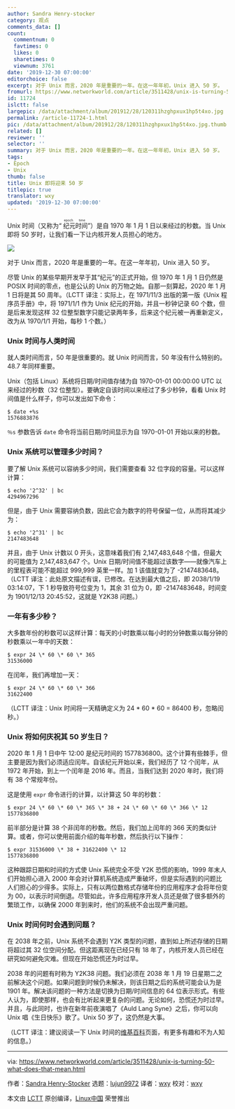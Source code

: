 ```yaml
---
author: Sandra Henry-stocker
category: 观点
comments_data: []
count:
  commentnum: 0
  favtimes: 0
  likes: 0
  sharetimes: 0
  viewnum: 3761
date: '2019-12-30 07:00:00'
editorchoice: false
excerpt: 对于 Unix 而言，2020 年是重要的一年。在这一年年初，Unix 进入 50 岁。
fromurl: https://www.networkworld.com/article/3511428/unix-is-turning-50-what-does-that-mean.html
id: 11724
islctt: false
largepic: /data/attachment/album/201912/28/120311hzghpxux1hp5t4xo.jpg
permalink: /article-11724-1.html
pic: /data/attachment/album/201912/28/120311hzghpxux1hp5t4xo.jpg.thumb.jpg
related: []
reviewer: ''
selector: ''
summary: 对于 Unix 而言，2020 年是重要的一年。在这一年年初，Unix 进入 50 岁。
tags:
- Epoch
- Unix
thumb: false
title: Unix 即将迎来 50 岁
titlepic: true
translator: wxy
updated: '2019-12-30 07:00:00'
---
```


Unix 时间（又称为“<ruby> 纪元时间 <rt>  epoch time </rt></ruby>”）是自 1970 年 1 月 1 日以来经过的秒数。当 Unix 即将 50 岁时，让我们看一下让内核开发人员担心的地方。


![](/data/attachment/album/201912/28/120311hzghpxux1hp5t4xo.jpg)


对于 Unix 而言，2020 年是重要的一年。在这一年年初，Unix 进入 50 岁。


尽管 Unix 的某些早期开发早于其“纪元”的正式开始，但 1970 年 1 月 1 日仍然是 POSIX 时间的零点，也是公认的 Unix 的万物之始。自那一刻算起，2020 年 1 月 1 日将是其 50 周年。（LCTT 译注：实际上，在 1971/11/3 出版的第一版《Unix 程序员手册》中，将 1971/1/1 作为 Unix 纪元的开始，并且一秒钟记录 60 个数，但是后来发现这样 32 位整型数字只能记录两年多，后来这个纪元被一再重新定义，改为从 1970/1/1 开始，每秒 1 个数。）


### Unix 时间与人类时间


就人类时间而言，50 年是很重要的。就 Unix 时间而言，50 年没有什么特别的。48.7 年同样重要。


Unix（包括 Linux）系统将日期/时间值存储为自 1970-01-01 00:00:00 UTC 以来经过的秒数（32 位整型）。要确定自该时间以来经过了多少秒钟，看看 Unix 时间值是什么样子，你可以发出如下命令：



```
$ date +%s
1576883876
```

`％s` 参数告诉 `date` 命令将当前日期/时间显示为自 1970-01-01 开始以来的秒数。


### Unix 系统可以管理多少时间？


要了解 Unix 系统可以容纳多少时间，我们需要查看 32 位字段的容量。可以这样计算：



```
$ echo '2^32' | bc
4294967296
```

但是，由于 Unix 需要容纳负数，因此它会为数字的符号保留一位，从而将其减少为：



```
$ echo '2^31' | bc
2147483648
```

并且，由于 Unix 计数以 0 开头，这意味着我们有 2,147,483,648 个值，但最大的可能值为 2,147,483,647 个。Unix 日期/时间值不能超过该数字——就像汽车上的里程表可能不能超过 999,999 英里一样。加 1 该值就变为了 -2147483648。（LCTT 译注：此处原文描述有误，已修改。在达到最大值之后，即 2038/1/19 03:14:07，下 1 秒导致符号位变为 1，其余 31 位为 0，即 -2147483648，时间变为 1901/12/13 20:45:52，这就是 Y2K38 问题。）


### 一年有多少秒？


大多数年份的秒数可以这样计算：每天的小时数乘以每小时的分钟数乘以每分钟的秒数乘以一年中的天数：



```
$ expr 24 \* 60 \* 60 \* 365
31536000
```

在闰年，我们再增加一天：



```
$ expr 24 \* 60 \* 60 \* 366
31622400
```

（LCTT 译注：Unix 时间将一天精确定义为 24 \* 60 \* 60 = 86400 秒，忽略闰秒。）


### Unix 将如何庆祝其 50 岁生日？


2020 年 1 月 1 日中午 12:00 是纪元时间的 1577836800。这个计算有些棘手，但主要是因为我们必须适应闰年。自该纪元开始以来，我们经历了 12 个闰年，从 1972 年开始，到上一个闰年是 2016 年。而且，当我们达到 2020 年时，我们将有 38 个常规年份。


这是使用 `expr` 命令进行的计算，以计算这 50 年的秒数：



```
$ expr 24 \* 60 \* 60 \* 365 \* 38 + 24 \* 60 \* 60 \* 366 \* 12
1577836800
```

前半部分是计算 38 个非闰年的秒数。然后，我们加上闰年的 366 天的类似计算。或者，你可以使用前面介绍的每年秒数，然后执行以下操作：



```
$ expr 31536000 \* 38 + 31622400 \* 12
1577836800
```

这种跟踪日期和时间的方式使 Unix 系统完全不受 Y2K 恐慌的影响，1999 年末人们开始担心进入 2000 年会对计算机系统造成严重破坏，但是实际遇到的问题比人们担心的少得多。实际上，只有以两位数格式存储年份的应用程序才会将年份变为 00，以表示时间倒退。尽管如此，许多应用程序开发人员还是做了很多额外的繁琐工作，以确保 2000 年到来时，他们的系统不会出现严重问题。


### Unix 时间何时会遇到问题？


在 2038 年之前，Unix 系统不会遇到 Y2K 类型的问题，直到如上所述存储的日期将超过其 32 位空间分配。但这距离现在已经只有 18 年了，内核开发人员已经在研究如何避免灾难。但现在开始恐慌还为时过早。


2038 年的问题有时称为 Y2K38 问题。我们必须在 2038 年 1 月 19 日星期二之前解决这个问题。如果问题到时候仍未解决，则该日期之后的系统可能会认为是 1901 年。解决该问题的一种方法是切换为日期/时间信息的 64 位表示形式。有些人认为，即使那样，也会有比听起来更复杂的问题。无论如何，恐慌还为时过早。并且，与此同时，也许在新年前夜演唱了《Auld Lang Syne》之后，你可以向 Unix 唱《生日快乐》歌了。Unix 50 岁了，这仍然是大事。


（LCTT 译注：建议阅读一下 Unix 时间的[维基百科](https://en.wikipedia.org/wiki/Unix_time)页面，有更多有趣和不为人知的信息。）




---


via: <https://www.networkworld.com/article/3511428/unix-is-turning-50-what-does-that-mean.html>


作者：[Sandra Henry-Stocker](https://www.networkworld.com/author/Sandra-Henry_Stocker/) 选题：[lujun9972](https://github.com/lujun9972) 译者：[wxy](https://github.com/wxy) 校对：[wxy](https://github.com/wxy)


本文由 [LCTT](https://github.com/LCTT/TranslateProject) 原创编译，[Linux中国](https://linux.cn/) 荣誉推出